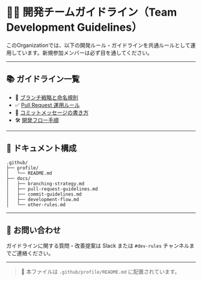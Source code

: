 # 🧑‍💻 開発チームガイドライン（Team Development Guidelines）

このOrganizationでは、以下の開発ルール・ガイドラインを共通ルールとして運用しています。新規参加メンバーは必ず目を通してください。

---

## 📚 ガイドライン一覧

* 📌 [ブランチ戦略と命名規則](../docs/branching-strategy.md)
* ✅ [Pull Request 運用ルール](../docs/pull-request-guidelines.md)
* 📝 [コミットメッセージの書き方](../docs/commit-guidelines.md)
* 🛠 [開発フロー手順](../docs/development-flow.md)

---

## 📂 ドキュメント構成

```
.github/
├── profile/
│   └── README.md
├── docs/
│   ├── branching-strategy.md
│   ├── pull-request-guidelines.md
│   ├── commit-guidelines.md
│   ├── development-flow.md
│   └── other-rules.md
```

---

## 💬 お問い合わせ

ガイドラインに関する質問・改善提案は Slack または `#dev-rules` チャンネルまでご連絡ください。

---

> 📌 本ファイルは `.github/profile/README.md` に配置されています。
